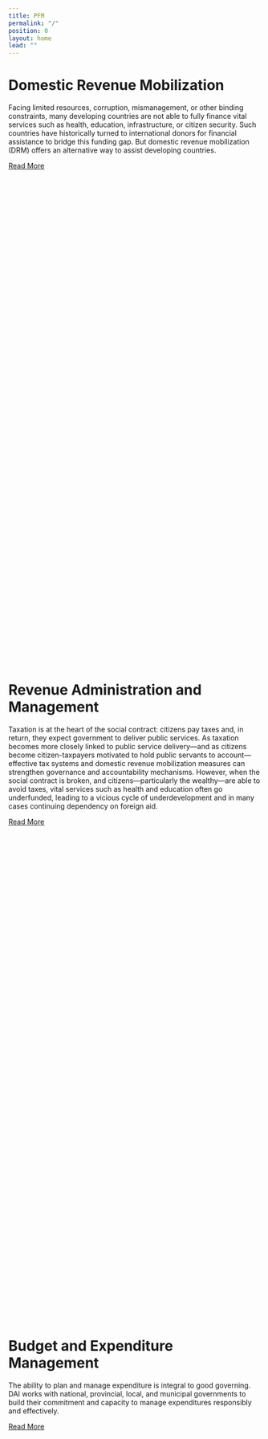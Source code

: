 ```yaml
---
title: PFM
permalink: "/"
position: 0
layout: home
lead: ""
---
```

# Domestic Revenue Mobilization

Facing limited resources, corruption, mismanagement, or other binding constraints, many developing countries are not able to fully finance vital services such as health, education, infrastructure, or citizen security. Such countries have historically turned to international donors for financial assistance to bridge this funding gap. But domestic revenue mobilization (DRM) offers an alternative way to assist developing countries. 

<div class="infogram-embed" data-id="pfm-2927171960897" data-type="interactive" data-title="PFM"></div><script>!function(e,t,s,i){var n="InfogramEmbeds",o=e.getElementsByTagName("script"),d=o[0],r=/^http:/.test(e.location)?"http:":"https:";if(/^\/{2}/.test(i)&&(i=r+i),window[n]&&window[n].initialized)window[n].process&&window[n].process();else if(!e.getElementById(s)){var a=e.createElement("script");a.async=1,a.id=s,a.src=i,d.parentNode.insertBefore(a,d)}}(document,0,"infogram-async","//e.infogr.am/js/dist/embed-loader-min.js");</script>

<a href="/domestic-revenue-mobilization" class="primary-block--button solution" target="blank">Read More<svg class="redirect" viewBox="0 0 36 70" preserveAspectRatio="xMinYMax meet"><use xlink:href="#redirect"></use></svg></a>

# Revenue Administration and Management

Taxation is at the heart of the social contract: citizens pay taxes and, in return, they expect government to deliver public services. As taxation becomes more closely linked to public service delivery—and as citizens become citizen-taxpayers motivated to hold public servants to account—effective tax systems and domestic revenue mobilization measures can strengthen governance and accountability mechanisms. However, when the social contract is broken, and citizens—particularly the wealthy—are able to avoid taxes, vital services such as health and education often go underfunded, leading to a vicious cycle of underdevelopment and in many cases continuing dependency on foreign aid. 

<script id="infogram_0_e_filing_soars_in_philippines_fueling_tax_revenue_growth" title="E-Filing Soars in Philippines, Fueling Tax-Revenue Growth" src="//e.infogr.am/js/dist/embed.js?aeO" type="text/javascript"></script>   

<a href="/revenue-administration-and-management" class="primary-block--button solution" target="blank">Read More<svg class="redirect" viewBox="0 0 36 70" preserveAspectRatio="xMinYMax meet"><use xlink:href="#redirect"></use></svg></a>

# Budget and Expenditure Management

The ability to plan and manage expenditure is integral to good governing. DAI works with national, provincial, local, and municipal governments to build their commitment and capacity to manage expenditures responsibly and effectively.

<script id="infogram_0_creating_fiscal_space_in_the_philippines" title="Creating Fiscal Space* in the Philippines" src="//e.infogr.am/js/dist/embed.js?YSq" type="text/javascript"></script>

<a href="/budget-and-expenditure-management" class="primary-block--button solution" target="blank">Read More<svg class="redirect" viewBox="0 0 36 70" preserveAspectRatio="xMinYMax meet"><use xlink:href="#redirect"></use></svg></a>
